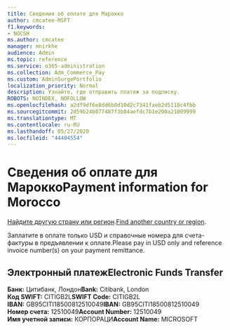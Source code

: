 ```yaml
---
title: Сведения об оплате для Марокко
author: cmcatee-MSFT
f1.keywords:
- NOCSH
ms.author: cmcatee
manager: mnirkhe
audience: Admin
ms.topic: reference
ms.service: o365-administration
ms.collection: Adm_Commerce_Pay
ms.custom: AdminSurgePortfolio
localization_priority: Normal
description: Узнайте, где отправить платеж за подписку.
ROBOTS: NOINDEX, NOFOLLOW
ms.openlocfilehash: a2df9df6e8dd6b0d10d2c7341faeb2d5118c4fbb
ms.sourcegitcommit: 2d59b24b877487f3b84aefdc7b1e200a21009999
ms.translationtype: MT
ms.contentlocale: ru-RU
ms.lasthandoff: 05/27/2020
ms.locfileid: "44404554"
---
```

# <a name="payment-information-for-morocco"></a><span data-ttu-id="011cd-103">Сведения об оплате для Марокко</span><span class="sxs-lookup"><span data-stu-id="011cd-103">Payment information for Morocco</span></span>

<span data-ttu-id="011cd-104">[Найдите другую страну или регион](../billing-and-payments/pay-for-your-subscription.md).</span><span class="sxs-lookup"><span data-stu-id="011cd-104">[Find another country or region](../billing-and-payments/pay-for-your-subscription.md).</span></span>

<span data-ttu-id="011cd-105">Заплатите в оплате только USD и справочные номера для счета-фактуры в предъявлении к оплате.</span><span class="sxs-lookup"><span data-stu-id="011cd-105">Please pay in USD only and reference invoice number(s) on your payment remittance.</span></span>

## <a name="electronic-funds-transfer"></a><span data-ttu-id="011cd-106">Электронный платеж</span><span class="sxs-lookup"><span data-stu-id="011cd-106">Electronic Funds Transfer</span></span>

<span data-ttu-id="011cd-107">**Банк:** Цитибанк, Лондон</span><span class="sxs-lookup"><span data-stu-id="011cd-107">**Bank:** Citibank, London</span></span>  
<span data-ttu-id="011cd-108">**Код SWIFT:** CITIGB2L</span><span class="sxs-lookup"><span data-stu-id="011cd-108">**SWIFT Code:** CITIGB2L</span></span>  
<span data-ttu-id="011cd-109">**IBAN:** GB95CITI18500812510049</span><span class="sxs-lookup"><span data-stu-id="011cd-109">**IBAN:** GB95CITI18500812510049</span></span>  
<span data-ttu-id="011cd-110">**Номер счета:** 12510049</span><span class="sxs-lookup"><span data-stu-id="011cd-110">**Account Number:** 12510049</span></span>  
<span data-ttu-id="011cd-111">**Имя учетной записи:** КОРПОРАЦИ</span><span class="sxs-lookup"><span data-stu-id="011cd-111">**Account Name:** MICROSOFT</span></span>  